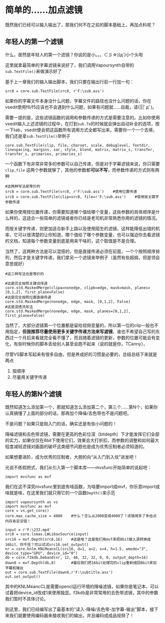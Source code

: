 # 简单的……加点滤镜

既然我们已经可以输入输出了，那我们何不在之前的脚本基础上，再加点料呢？

## 年轻人的第一个滤镜

什么，居然是年轻人的第一个滤镜？你说的是小。。。⊂彡☆\)\)д\`\)小个头啦

这里就拿最简单的字幕滤镜来说好了，我们调用Vapoursynth自带的`sub.TextFile()`来做演示好了

基于上一章我们的输入输出脚本，我们只要在输出行前一行加一句：

```text
src8 = core.sub.TextFile(src8, r'F:\sub.ass')
```

如果你的字幕文件本身没什么问题，字幕文件的路径也没什么问题的话，你在vsedit使用f6/f5应该也不会遇到什么问题，如果有问题就……自裁，请\(\|\|\|ﾟдﾟ\)。

需要一提的是，这些滤镜函数的调用和参数传递的方式是需要注意的。比如你使用vsedit输入上述滤镜的过程中，在打到`sub.Te`的时候就会弹出自动补全的选项，按一下tab，vsedit便会把这函数所有调用方式全都写出来，需要你一个一个去填，我们还是拿`sub.TextFile()`举例子  
  
`core.sub.TextFile(clip, file, charset, scale, debuglevel, fontdir, linespacing, margins, sar, style, blend, matrix, matrix_s, transfer, transfer_s, primaries, primaries_s)`

一个函数下有非常非常多的参数可以自己传递，但是对于字幕滤镜来说，你只需要`clip,file` 这两个参数就够了，其他的参数都**可以不写**，而参数传递的方式则有两种

```text
#这两种写法是等价的
src8 = core.sub.TextFile(src8, r'F:\sub.ass')    #使用位置传递
src8 = core.sub.TextFile(clip=src8, file=r'F:\sub.ass')    #使用按关键字参数传递
```

如果你使用按位置传递，你需要知道哪个值给哪个变量，这些参数的具体顺序是什么样的，这适合一些简单的滤镜或者你已经是老司机非常熟悉你用的滤镜的情况。

而按关键字传递，则更加适合新手上路以及使用陌生的滤镜，这样能降低出错的机率，它可以很清楚的让你知道，哪个值给了哪个参数变量，也可以强迫你去看滤镜的文档，知道每个参数变量到底是用来干啥的，这个取值是不是合理。

当然了，这两种方法是可以混搭的，但是直接传递必须在前面，一个个按照顺序排列，然后才是关键字传递，我们拿另一个滤镜来举例子（虽然有些超纲，但是领会意思就好）

```text
#这三种写法也是等价的

#这是完全按照关键词传递
core.std.MaskedMerge(clipa=nonedge, clipb=edge, mask=mask, planes=[0,1,2], first_plane=False)
#这是完全按照位置直接传递
core.std.MaskedMerge(nonedge, edge, mask, [0,1,2], False)
#这是混搭流写法
core.std.MaskedMerge(nonedge, edge, mask, planes=[0,1,2], first_plane=False)
```

当然了，大部分滤镜第一个位置都是留给视频变量的，所以第一位的clip一般也不用指定，**但我推荐尽量使用更多关键字传递方法来写滤镜**，谁也不希望自己写的东西过一个月后来看就完全看不懂了，而且随着滤镜的更新，参数的位置可能会有变化，有些时候你的脚本丢给别人甚至会跑不起来（说的就是你，TCanny）。

尽管VS脚本写起来有很多自由，但是养成好的习惯是必要的，总结总结下来就是两点

1. 按顺序
2. 尽量用关键字传递

## 年轻人的第N个滤镜

既然知道怎么添加第一个，那就知道怎么添加第二个，第三个……第N个，如果你认真搞懂了上面的部分的话，那再加个降噪/去色带也不是问题吧。

不是问题？如果只是刚入门的话，确实还是有些小问题的！

降噪滤镜和去色带滤镜，需要在更高的色彩位深（bitdepth）下才能发挥它们全部的实力，如果仅仅在8bit下使用它们，效果会大打折扣，而参数的调整和如何最大程度减轻滤镜对画面的破坏这类细节问题也是成为优秀压制者必须知道的。

如果想要进阶，成为优秀的压制者，大胆的向“从入门到入坟”进发吧！

光说不练假把式，我们从引入第一个脚本库——mvsfunc开始简单的说起吧：

`import mvsfunc as mvf` 

我们在这不深究mvsfunc里到底有啥函数，为啥要import成mvf，你乐意import成啥就是啥，在这里我们就只用它的一个函数`Depth()`来示范

```text
import vapoursynth as vs
import mvsfunc as mvf
core = vs.get_core()
core.max_cache_size = 4000    #什么？怎么从2000变成4000了？滤镜用多了多给点内存肯定没错！

input = r'F:\233.mp4'
src8 = core.lsmas.LWLibavSource(input)
src16 = mvf.Depth(src8,16)    #这是啥？这是我们用mvf来把8bit输入源转换成16bit，你不信？可以试试src16.set_output()
nr = core.knlm.KNLMeansCL(src16, d=1, a=2, s=4, h=1.5, wmode="3", device_type="GPU", device_id="0")
db = core.f3kdb.Deband(nr, 12, 48, 32, 32, 0, 0, output_depth=16)
down8 = mvf.Depth(db,8)       #最后我们把16bit处理完的clip重新缩回8bit来加字幕和输出
out = core.sub.TextFile(down8,r'F:\subtitle.ass')
out.set_output()
```

其中的KNLMeancCL是需要opencl运行环境的降噪滤镜，如果你是笔记本，可以试着把device\_id改成1来使用独显。f3kdb是非常常用的去色带滤镜，其中的参数我们暂时不具体讨论。

到这里，我们已经编写出了最基本的“读入-降噪/去色带-加字幕-输出”脚本，接下来我们就要使用编码器来接收我们的输出，并且编码成成品视频了！



